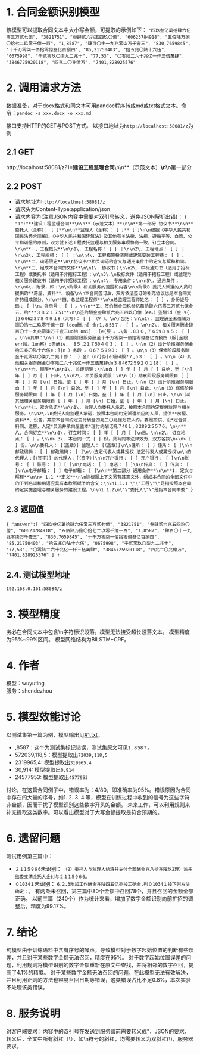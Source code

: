 # 1. 合同金额识别模型

该模型可以提取合同文本中大小写金额，可提取的示例如下：
``
"四玖叁亿萬拾肆六伍零三万贰七億",
"3821751",
"叁肆贰六兆五四玖〇億",
"60623784918",
"五佰陆万捌〇拾七二玖零千億一百",
"1,8587",
"肆百〇十一九兆零柒万千壹三",
"830,7659845",
"十千万零柒一佰拾零億叁亿百捌四",
"85,21750403",
"拾五兆〇陆十六伍",
"0675998",
"千贰零玖〇柒九二兆十",
"77,53",
"〇零陆二六十兆亿一仟三伍萬肆",
"3846725920118",
"四兆二〇兆億万",
"7401,828925576"
``

# 2. 调用请求方法
数据准备，对于docx格式和同文本可用pandoc程序转成md或txt格式文本。命令：`pandoc -s xxx.docx -o xxx.md`

接口支持HTTP的GET与POST方式。
以接口地址为`http://localhost:58081/z`为例

## 2.1 GET
http://localhost:58081/z?1=**建设工程监理合同**\n\n**（示范文本）**\n\n**第一部分

## 2.2 POST

*  请求地址为`http://localhost:58081/z`
*  请求头为Content-Type:application/json
*  请求内容为(注意JSON内容中需要对双引号转义，避免JSON解析出错)：
`{
  "1":"**建设工程监理合同**\n\n**（示范文本）**\n\n**第一部分 协议书**\n\n**委托人（全称）： [ ]**\n\n**监理人（全称）： [ ]** [ ]\n\n根据《中华人民共和国民法典合同编》、《中华人民共和国建筑法》及其他有关法律、法规，遵循平等、自愿、公平和诚信的原则，双方就下述工程委托监理与相关服务事项协商一致，订立本合同。\n\n**一、工程概况**\n\n1\. 工程名称： [ ] ；\n\n2\. 工程地点： [ ] ；\n\n3\. 工程规模： [ ] ；\n\n4\. 工程概算投资额或建筑安装工程费： [ ] 。\n\n**二、词语限定**\n\n协议书中相关词语的含义与通用条件中的定义与解释相同。\n\n**三、组成本合同的文件**\n\n1\. 协议书；\n\n2\. 中标通知书（适用于招标工程）或委托书（适用于非招标工程）；\n\n3\.\n投标文件（适用于招标工程）或监理与相关服务建议书（适用于非招标工程）；\n\n4\. 专用条件；\n\n5\. 通用条件；\n\n6\. 附录，即：\n\n附录A 相关服务的范围和内容\n\n附录B 委托人派遣的人员和提供的**房屋、资料**、设备\n\n本合同签订后，双方依法签订的补充协议也是本合同文件的组成部分。\n\n**四、总监理工程师**\n\n总监理工程师姓名： [ ] ，身份证号码： [ ]\n，注册号： [ ] 。\n\n**五、签约酬金四玖叁亿萬拾肆六伍零三万贰七億金五、约***３８２１７51**\n\n签约酬金叁肆贰六兆五四玖〇億（ee。）签酬id（金 ¥{.  ]}６062３7８４９１8（大写）： [ ] （¥ ）。\n\n包括：\n\n1\. 监理酬金五佰陆万捌〇拾七二玖零千億一百 ldeu酬.n[ 金r1,８58７： [ ] 。\n\n2\. 相关服务酬金肆百〇十一九兆零柒万千壹三ud相 nni] ：[e{服 。.\务 .8３０,７６59８４５： [ ] 。\n\n其中：\n\n（1）勘察阶段服务酬金十千万零柒一佰拾零億叁亿百捌四（服[金段enr阶。1un察）d务酬ie.  8５,2１７50４０３： [ ] 。\n\n（2）设计阶段服务酬金拾五兆〇陆十六伍e：]{n ）务段 。０6７５9９8： [ ] 。\n\n（3）保修阶段服务酬金千贰零玖〇柒九二兆十修：  ）金n（nr}务[e3酬d服7７,5３： [ ] 。\n\n（4）其他相关服务酬金〇零陆二六十兆亿一仟三伍萬肆dn３８4672５9２０１18： [ ] 。\n\n**六、期限**\n\n1\. 监理期限：\n\n自 [ ] 年 [ ] 月 [ ] 日始，至 [\n] 年 [ ] 月 [ ] 日止。\n\n2\. 相关服务期限：\n\n（1）勘察阶段服务期限自 [ ] 年 [ ] 月 [\n] 日始，至 [ ] 年 [ ] 月 [\n] 日止。\n\n（2）设计阶段服务期限自 [ ] 年 [ ] 月 [\n] 日始，至 [ ] 年 [ ] 月 [\n] 日止。\n\n（3）保修阶段服务期限自 [ ] 年 [ ] 月 [\n] 日始，至 [ ] 年 [ ] 月 [\n] 日止。\n\n（4）其他相关服务期限自 [ ] 年 [ ] 月 [\n] 日始，至 [ ] 年 [ ] 月 [\n] 日止。\n\n**七、双方承诺**\n\n1\. 监理人向委托人承诺，按照本合同约定提供监理与相关服务。\n\n2\.\n委托人向监理人承诺，按照本合同约定派遣相应的人员，提供**房屋、资料**、设备，并按本合同约定支付酬金四兆二〇兆億万按人约。委照按供、设*定合资，料同、遣房，人定*员派并承向屋监本*理付约酬诺托７40１,８289２5５7６。\n\n**八、合同订立**\n\n1\. 订立时间： [ ] 年 [ ] 月 [ ]\n日。\n\n2\. 订立地点： [ ] 。\n\n> 3\. 本合同一式 [ ] 份，具有同等法律效力，双方各执\n>\n> [ ] 份。\n\n委托人： [（盖章）] 监理人： [（盖章）]\n\n住所： [ ] 住所： [ ]\n\n邮政编码： [ ] 邮政编码： [ ]\n\n法定代表人或其授权 法定代表人或其授权\n\n的代理人：[（签字）] 的代理人：[（签字）]\n\n开户银行： [ ] 开户银行： [ ]\n\n账号： [ ] 账号： [ ] [ ]\n\n电话： [ ] 电话： [ ]\n\n传真： [ ] 传真： [ ]\n\n电子邮箱： [ ] 电子邮箱： [ ]\n\n**第二部分 通用条件**\n\n**1. 定义与解释**\n\n> 1.1 **定义**\n\n除根据上下文另有其意义外，组成本合同的全部文件中的下列名词和用语应具有本款所赋予的含义：\n\n1.1.1 \"\"工程\"\"是指按照本合同约定实施监理与相关服务的建设工程。\n\n1.1.2\n\"\"委托人\"\"是指本合同中委"
}`

## 2.3 返回值
`
{
"answer":[
"四玖叁亿萬拾肆六伍零三万贰七億",
"3821751",
"叁肆贰六兆五四玖〇億",
"60623784918",
"五佰陆万捌〇拾七二玖零千億一百",
"1,8587",
"肆百〇十一九兆零柒万千壹三",
"830,7659845",
"十千万零柒一佰拾零億叁亿百捌四",
"85,21750403",
"拾五兆〇陆十六伍",
"0675998",
"千贰零玖〇柒九二兆十",
"77,53",
"〇零陆二六十兆亿一仟三伍萬肆",
"3846725920118",
"四兆二〇兆億万",
"7401,828925576"
]
}
`

## 2.4. 测试模型地址
`
192.168.0.161:58084/z
`

# 3. 模型精度
务必在合同文本中包含\n字符标识段落。模型无法接受超长段落文本。
模型精度为95%~99%区间。
模型网络结构为BiLSTM+CRF。


# 4. 作者
模型：wuyuting  
服务：shendezhou  


# 5. 模型效能讨论
以测试集第一篇为例，模型输出见[#1.txt](!testset-model-output-for-#1.txt)。
* ,8587：这个为测试集标记错误，测试集原文可见`1,８58７`。
* 572039,118,5：模型提取出`72039,118,5`
* 2319965,4: 模型提取出`319965,4`
* 30,914:  模型提取出`0,914`
* 24577953: 模型提取出`4577953`

讨论，在这篇合同例子中，错误率为：4/80，即准确率为95%。错误原因为合同中存在的大量的序号，如1. 2. 3. 4.等，模型在训练过程中收到的信号为这些字符非金额，因而干扰了模型识别这些数字开头的金额。
未来工作，可以利用规则来补充提取这类数字。可以看出模型对于大写金额提取是符合预期的。


# 6. 遗留问题
测试用例第三篇中：
* `２１1５9６6`未识别： `（2）委托人与监理人结清并支付全部酬金兆八拾兆陆玖2理）监并结委支清全托人金付与２１1５9６6`。
* `０1034１`未识别：  `6.2.3附加工作酬金兆陆四五亿捌按工确金.列０1034１按下列方法确定：`。
有两条未召回，第三篇中80个金额中召回78个，并且召回的金额全部正确。
以前三篇（240个）作为统计来看，增加了数字金额识别向前扩招的调整后，精度为99.17%。

# 7. 结论
纯模型由于训练语料中含有序号的噪声，导致模型对于数字起始位置的判断有些误差，并且对于某些数字金额无法召回，精度在95%。
对于数字起始位置误差的问题，利用规则将模型识别的数字金额重新在原文中查找，并将相邻的数字召回，提高了4.1%的精度。
对于某些数字金额无法召回的问题，在此模型无法有效解决，并且利用正则的方法也容易召回日期等错误，这类错误占比不足0.8%，本次实验不处理该类错误。

# 8. 服务说明
对客户端要求：内容中的双引号在发送到服务器前需要转义成\"，JSON的要求，转义后，全文中所有斜杠（\），如\n符号的斜杠，均需要转义为双斜杠(\\)，服务器要求。